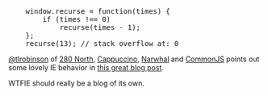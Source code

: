 <pre lang="javascript">
    window.recurse = function(times) {
        if (times !== 0)
            recurse(times - 1);
    };
    recurse(13); // stack overflow at: 0
</pre>

[@tlrobinson](http://twitter.com/tlrobinson) of [280 North](http://280north.com/), [Cappuccino](http://cappuccino.org/), [Narwhal](http://narwhaljs.org/) and [CommonJS](http://commonjs.org/) points out some lovely IE behavior in [this great blog post](http://cappuccino.org/discuss/2010/03/01/internet-explorer-global-variables-and-stack-overflows/).

WTFIE should really be a blog of its own.
